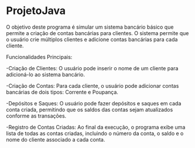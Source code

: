 # ProjetoJava
<p>O objetivo deste programa é simular um sistema bancário básico que permite a criação de contas bancárias para clientes. O sistema permite que o usuário crie múltiplos clientes e adicione contas bancárias para cada cliente.

Funcionalidades Principais:</p>
<p>-Criação de Clientes: O usuário pode inserir o nome de um cliente para adicioná-lo ao sistema bancário.</p>
<p>-Criação de Contas: Para cada cliente, o usuário pode adicionar contas bancárias de dois tipos: Corrente e Poupança.</p>
<p>-Depósitos e Saques: O usuário pode fazer depósitos e saques em cada conta criada, permitindo que os saldos das contas sejam atualizados conforme as transações.</p>
<p>-Registro de Contas Criadas: Ao final da execução, o programa exibe uma lista de todas as contas criadas, incluindo o número da conta, o saldo e o nome do cliente associado a cada conta.</p>
